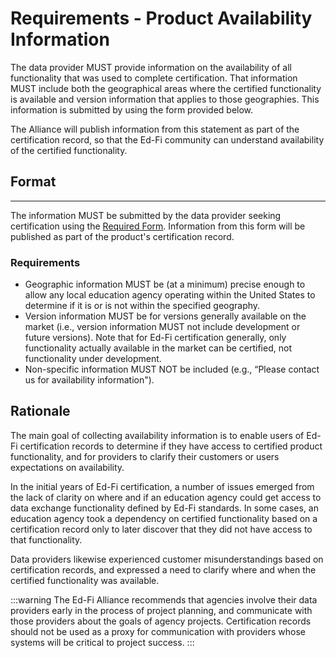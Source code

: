 # Requirements - Product Availability Information

The data provider MUST provide information on the availability of all
functionality that was used to complete certification. That information MUST
include both the geographical areas where the certified functionality is
available and version information that applies to those geographies. This
information is submitted by using the form provided below.

The Alliance will publish information from this statement as part of the
certification record, so that the Ed-Fi community can understand availability of
the certified functionality.

## Format

* * *

The information MUST be submitted by the data provider seeking certification
using the [Required
Form](https://edfi.atlassian.net/wiki/spaces/EDFICERT/pages/23695048/Requirements+-+Product+Availability+Information?preview=/23695048/23700313/Ed-Fi%20Certification%20-%20Availability%20Statement%20(3).docx).
Information from this form will be published as part of the product's
certification record.

### Requirements

* Geographic information MUST be (at a minimum) precise enough to allow any
    local education agency operating within the United States to determine if it
    is or is not within the specified geography.
* Version information MUST be for versions generally available on the market
    (i.e., version information MUST not include development or future versions).
    Note that for Ed-Fi certification generally, only functionality actually
    available in the market can be certified, not functionality under
    development.
* Non-specific information MUST NOT be included (e.g., “Please contact us for
    availability information").

## Rationale

The main goal of collecting availability information is to enable users of Ed-Fi
certification records to determine if they have access to certified product
functionality, and for providers to clarify their customers or users
expectations on availability.

In the initial years of Ed-Fi certification, a number of issues emerged from the
lack of clarity on where and if an education agency could get access to data
exchange functionality defined by Ed-Fi standards. In some cases, an education
agency took a dependency on certified functionality based on a certification
record only to later discover that they did not have access to that
functionality.

Data providers likewise experienced customer misunderstandings based on
certification records, and expressed a need to clarify where and when the
certified functionality was available.

:::warning
The Ed-Fi Alliance recommends that agencies involve their data providers early
in the process of project planning, and communicate with those providers about
the goals of agency projects. Certification records should not be used as a
proxy for communication with providers whose systems will be critical to project
success.
:::


